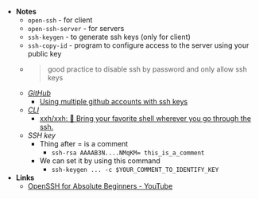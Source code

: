 - **Notes**
	- `open-ssh` - for client
	- `open-ssh-server` - for servers
	- `ssh-keygen` - to generate ssh keys (only for client)
	- `ssh-copy-id` - program to configure access to the server using your public key
	- > good practice to disable ssh by password and only allow ssh keys
	- *[GitHub](GitHub.md)*
		- [Using multiple github accounts with ssh keys](https://gist.github.com/oanhnn/80a89405ab9023894df7)
	- *[CLI](Shell/CLI.md)*
		- [xxh/xxh: 🚀 Bring your favorite shell wherever you go through the ssh.](https://github.com/xxh/xxh)
	- *SSH key*
		- Thing after = is a comment
			- `ssh-rsa AAAAB3N....NMqKM= this_is_a_comment`
		- We can set it by using this command
			- `ssh-keygen ... -c $YOUR_COMMENT_TO_IDENTIFY_KEY`
- **Links**
	- [OpenSSH for Absolute Beginners - YouTube](https://www.youtube.com/watch?v=3FKsdbjzBcc)